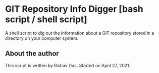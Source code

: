# GIT Repository Info Digger [bash script / shell script]

A shell script to dig out the information about a GIT repository stored in a directory on your computer system.

## About the author

This script is written by Rishav Das. Started on April 27, 2021.
